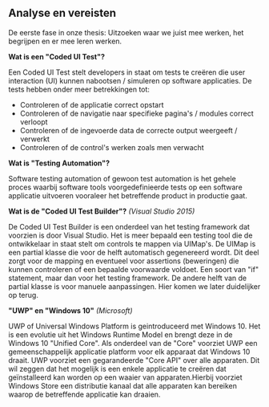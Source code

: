 ## Analyse en vereisten

De eerste fase in onze thesis: Uitzoeken waar we juist mee werken, het begrijpen en er mee leren werken. 

**Wat is een "Coded UI Test"?**

Een Coded UI Test stelt developers in staat om tests te creëren die user interaction (UI) kunnen nabootsen / simuleren op software applicaties. De tests hebben onder meer betrekkingen tot:

* Controleren of de applicatie correct opstart
* Controleren of de navigatie naar specifieke pagina's / modules correct verloopt
* Controleren of de ingevoerde data de correcte output weergeeft / verwerkt
* Controleren of de control's werken zoals men verwacht

**Wat is "Testing Automation"?**

Software testing automation of gewoon test automation is het gehele proces waarbij software tools voorgedefinieerde tests op een software applicatie uitvoeren vooraleer het betreffende product in productie gaat.

**Wat is de "Coded UI Test Builder"?** _(Visual Studio 2015)_

De Coded UI Test Builder is een onderdeel van het testing framework dat voorzien is door Visual Studio. Het is meer bepaald een testing tool die de ontwikkelaar in staat stelt om controls te mappen via UIMap's. De UIMap is een partial klasse die voor de helft automatisch gegenereerd wordt. Dit deel zorgt voor de mapping en eventueel voor assertions (beweringen) die kunnen controleren of een bepaalde voorwaarde voldoet. Een soort van "if" statement, maar dan voor het testing framework. De andere helft van de partial klasse is voor manuele aanpassingen. Hier komen we later duidelijker op terug.

**"UWP" en "Windows 10"** _(Microsoft)_

UWP of Universal Windows Platform is geintroduceerd met Windows 10. Het is een evolutie uit het Windows Runtime Model en brengt deze in de Windows 10 "Unified Core". Als onderdeel van de "Core" voorziet UWP een gemeenschappelijk applicatie platform voor elk apparaat dat Windows 10 draait. UWP voorziet een gegarandeerde "Core API" over alle apparaten. Dit wil zeggen dat het mogelijk is een enkele applicatie te creëren dat geïnstalleerd kan worden op een waaier van apparaten.Hierbij voorziet Windows Store een distributie kanaal dat alle apparaten kan bereiken waarop de betreffende applicatie kan draaien.